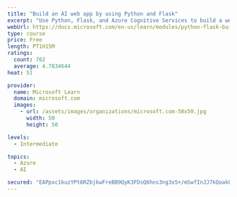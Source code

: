 ```yaml
---
title: "Build an AI web app by using Python and Flask"
excerpt: "Use Python, Flask, and Azure Cognitive Services to build a web app that incorporates AI"
webUrl: https://docs.microsoft.com/en-us/learn/modules/python-flask-build-ai-web-app/
type: course
price: Free
length: PT1H15M
ratings:
  count: 762
  average: 4.7834644
heat: 51

provider:
  name: Microsoft Learn
  domain: microsoft.com
  images:
    - url: /assets/images/organizations/microsoft.com-50x50.jpg
      width: 50
      height: 50

levels:
  - Intermediate

topics:
  - Azure
  - AI

secured: "EAPpxc1kuzYPt6RZbjkwFreBB9QyK3FDsQ6hns3ng3xS+/mSwfInJJ7kQoakUBMIQnNuLjtor1yPbs+0nzj05AzWpN+k+FaPcjJXIJzZSZMgPOp8UO1dmcyJ88SOAuKx5Fe+oABbgwkU/TbxpD8zS9noaMRfAeYZJW7iswHvqb7Rq3CnhqIThMWk5mh5z3XzhcIe8IfYb+yWu4V0zm8wRlc7Kc13bEcfDgxSGVTyf6lWBjpizTDVOqoArQcb+cN89Vdc+Df+QkqmfZEXmDfTkcb7wgoiXmZZceehnjVMbmOxvTA/eUhVLKwAFSKI3ru0PW/NXYH4Ha9k34db5p1EsEPUeXXcXnZyLl3kJCj/RzSVUferM/JDIeprwdUJX1B/IfXiu5qTV3/KkqQ28vZTzYMobavnFOdfGJ1MUF9kvWA=;RJfaHS6SbCRU2CLVjr8cCg=="
---
```


